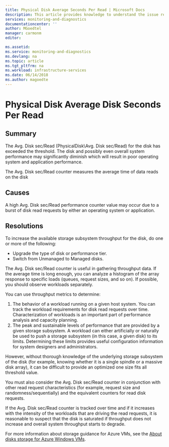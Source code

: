 ```yaml
---
title: Physical Disk Average Seconds Per Read | Microsoft Docs
description: This article provides knowledge to understand the issue reported, what are the possible causes, and how to resolve the health issue identified by Azure Monitor VM Health.
services: monitoring-and-diagnostics
documentationcenter: ''
author: MGoedtel
manager: carmonm
editor: 

ms.assetid: 
ms.service: monitoring-and-diagnostics
ms.devlang: na
ms.topic: article
ms.tgt_pltfrm: na
ms.workload: infrastructure-services
ms.date: 06/14/2018
ms.author: magoedte
---
```


# Physical Disk Average Disk Seconds Per Read

## Summary

The Avg. Disk sec/Read (PhysicalDisk\Avg. Disk sec/Read) for the disk has exceeded the threshold. The disk and possibly even overall system performance may significantly diminish which will result in poor operating system and application performance.

The Avg. Disk sec/Read counter measures the average time of data reads on the disk

## Causes

A high Avg. Disk sec/Read performance counter value may occur due to a burst of disk read requests by either an operating system or application.

## Resolutions

To increase the available storage subsystem throughput for the disk, do one or more of the following:

- Upgrade the type of disk or performance tier.
- Switch from Unmanaged to Managed disks.

The Avg. Disk sec/Read counter is useful in gathering throughput data. If the average time is long enough, you can analyze a histogram of the array response to specific loads (queues, request sizes, and so on). If possible, you should observe workloads separately.

You can use throughput metrics to determine:

1. The behavior of a workload running on a given host system.  You can track the workload requirements for disk read requests over time. Characterization of workloads is an important part of performance analysis and capacity planning.
2. The peak and sustainable levels of performance that are provided by a given storage subsystem. A workload can either artificially or naturally be used to push a storage subsystem (in this case, a given disk) to its limits. Determining these limits provides useful configuration information for system designers and administrators.
    
However, without thorough knowledge of the underlying storage subsystem of the disk (for example, knowing whether it is a single spindle or a massive disk array), it can be difficult to provide an optimized one size fits all threshold value.

You must also consider the Avg. Disk sec/Read counter in conjunction with other read request characteristics (for example, request size and randomness/sequentially) and the equivalent counters for read disk requests.

If the Avg. Disk sec/Read counter is tracked over time and if it increases with the intensity of the workloads that are driving the read requests, it is reasonable to suspect that the disk is saturated if throughput does not increase and overall system throughput starts to degrade.

For more information about storage guidance for Azure VMs, see the [About disks storage for Azure Windows VMs](../virtual-machines/windows/about-disks-and-vhds.md).